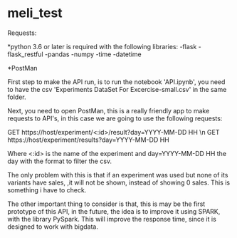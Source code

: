 # meli_test

Requests:

*python 3.6 or later is required with the following libraries:
  -flask
  -flask_restful
  -pandas
  -numpy
  -time
  -datetime

*PostMan

First step to make the API run, is to run the notebook 'API.ipynb', you need to have the csv 'Experiments DataSet For Excercise-small.csv' in the same folder.

Next, you need to open PostMan, this is a really friendly app to make requests to API's, in this case we are going to use the following requests:

GET https://host/experiment/<:id>/result?day=YYYY-MM-DD HH \n
GET https://host/experiment/results?day=YYYY-MM-DD HH

Where <:id> is the name of the experiment and day=YYYY-MM-DD HH the day with the format to filter the csv.

The only problem with this is that if an experiment was used but none of its variants have sales, ,it will not be shown, instead of showing 0 sales.
This is something i have to check.

The other important thing to consider is that, this is may be the first prototype of this API, in the future, the idea is to improve it using SPARK, with the library PySpark. This will improve the response time, since it is designed to work with bigdata.

